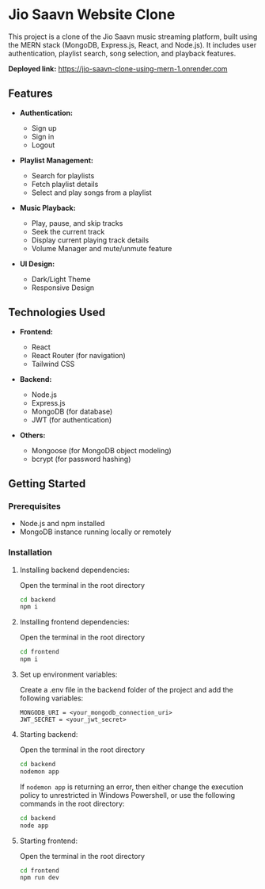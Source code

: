 # Jio Saavn Website Clone

This project is a clone of the Jio Saavn music streaming platform, built using the MERN stack (MongoDB, Express.js, React, and Node.js). It includes user authentication, playlist search, song selection, and playback features.

**Deployed link:** https://jio-saavn-clone-using-mern-1.onrender.com

## Features

- **Authentication:**
  - Sign up
  - Sign in
  - Logout

- **Playlist Management:**
  - Search for playlists
  - Fetch playlist details
  - Select and play songs from a playlist

- **Music Playback:**
  - Play, pause, and skip tracks
  - Seek the current track
  - Display current playing track details
  - Volume Manager and mute/unmute feature
 
- **UI Design:**
  - Dark/Light Theme
  - Responsive Design

## Technologies Used

- **Frontend:**
    - React
    - React Router (for navigation)
    - Tailwind CSS

- **Backend:**
    - Node.js
    - Express.js
    - MongoDB (for database)
    - JWT (for authentication)

- **Others:**
    - Mongoose (for MongoDB object modeling)
    - bcrypt (for password hashing)

## Getting Started

### Prerequisites

- Node.js and npm installed
- MongoDB instance running locally or remotely

### Installation

1. Installing backend dependencies:
    
    Open the terminal in the root directory
    ```bash
    cd backend
    npm i
    ```

2. Installing frontend dependencies:
    
    Open the terminal in the root directory
    ```bash
    cd frontend
    npm i
    ```
    
3. Set up environment variables: 
    
    Create a .env file in the backend folder of the project and add the following variables:
    ```
    MONGODB_URI = <your_mongodb_connection_uri>
    JWT_SECRET = <your_jwt_secret>
    ```

4. Starting backend:

    Open the terminal in the root directory
    ```bash
    cd backend
    nodemon app
    ```
    If ```nodemon app``` is returning an error, then either change the execution policy to unrestricted in Windows Powershell, or use the following commands in the root directory:
    
    ```bash
    cd backend
    node app
    ```
    
5. Starting frontend:

    Open the terminal in the root directory
    ```bash
    cd frontend
    npm run dev
    ```

